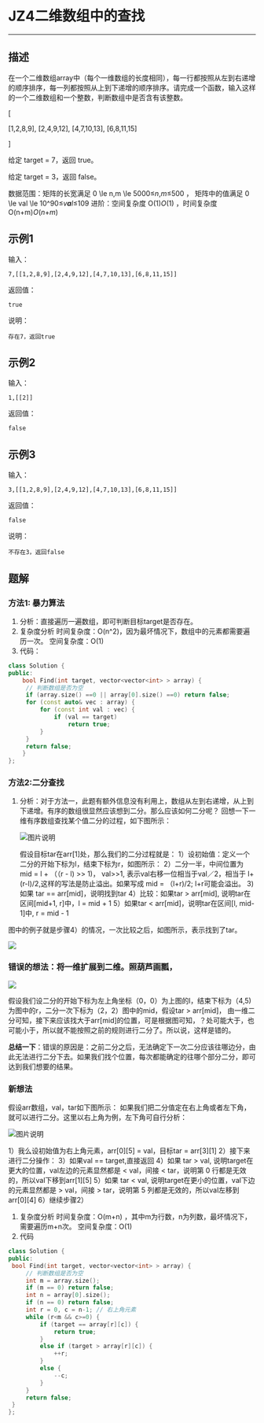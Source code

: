 JZ4二维数组中的查找
===

---

## 描述

在一个二维数组array中（每个一维数组的长度相同），每一行都按照从左到右递增的顺序排序，每一列都按照从上到下递增的顺序排序。请完成一个函数，输入这样的一个二维数组和一个整数，判断数组中是否含有该整数。

[

[1,2,8,9],
[2,4,9,12],
[4,7,10,13],
[6,8,11,15]

]

给定 target = 7，返回 true。

给定 target = 3，返回 false。

数据范围：矩阵的长宽满足 0 \le n,m \le 5000≤*n*,*m*≤500 ， 矩阵中的值满足 0 \le val \le 10^90≤*v**a**l*≤109
进阶：空间复杂度 O(1)*O*(1) ，时间复杂度 O(n+m)*O*(*n*+*m*)

## 示例1

输入：

```
7,[[1,2,8,9],[2,4,9,12],[4,7,10,13],[6,8,11,15]]
```

返回值：

```
true
```

说明：

```
存在7，返回true   
```

## 示例2

输入：

```
1,[[2]]
```

返回值：

```
false
```

## 示例3

输入：

```
3,[[1,2,8,9],[2,4,9,12],[4,7,10,13],[6,8,11,15]]
```

返回值：

```
false
```

说明：

```
不存在3，返回false 
```





## 题解

### **方法1: 暴力算法**

1. 分析：直接遍历一遍数组，即可判断目标target是否存在。
2. 复杂度分析
   时间复杂度：O(n^2)，因为最坏情况下，数组中的元素都需要遍历一次。
   空间复杂度：O(1)
3. 代码：

```cpp
class Solution {
public:
    bool Find(int target, vector<vector<int> > array) {
     // 判断数组是否为空
     if (array.size() ==0 || array[0].size() ==0) return false;
     for (const auto& vec : array) {
         for (const int val : vec) {
             if (val == target)
                 return true;
         }
     }
     return false;
    }
};
```



### **方法2:二分查找**

1. 分析：对于方法一，此题有额外信息没有利用上，数组从左到右递增，从上到下递增。有序的数组很显然应该想到二分。那么应该如何二分呢？
   回想一下一维有序数组查找某个值二分的过程，如下图所示：

   ![图片说明](https://uploadfiles.nowcoder.com/images/20200324/2071677_1585037212780_9BF69A168D3C0C671EA488B8442C0F3B)

   假设目标tar在arr[1]处，那么我们的二分过程就是：
   1）设初始值：定义一个二分的开始下标为l，结束下标为r，如图所示：
   2）二分一半，中间位置为 mid = l + （（r - l) >> 1)， val>>1, 表示val右移一位相当于val／2，相当于 l+(r-l)/2,这样的写法是防止溢出。如果写成 mid = （l+r)/2; l+r可能会溢出。
   3) 如果 tar == arr[mid]，说明找到tar
   4）比较：如果tar > arr[mid], 说明tar在区间[mid+1, r]中，l = mid + 1
   5）如果tar < arr[mid]，说明tar在区间[l, mid-1]中, r = mid - 1

图中的例子就是步骤4）的情况，一次比较之后，如图所示，表示找到了tar。

![ ](https://uploadfiles.nowcoder.com/images/20200324/2071677_1585038045409_F5314ED2154068AAB9CCF2F52EC56CAC)

### 错误的想法：将一维扩展到二维。照葫芦画瓢，

![ ](https://uploadfiles.nowcoder.com/images/20200324/2071677_1585038747806_4488F9CD3E01F462C19C075D5EF6EA16)

假设我们设二分的开始下标为左上角坐标（0，0）为上图的l，结束下标为（4,5)为图中的r，二分一次下标为（2，2）图中的mid，假设tar > arr[mid]，
由一维二分可知，接下来应该找大于arr[mid]的位置，可是根据图可知，？处可能大于，也可能小于，所以就不能按照之前的规则进行二分了。所以说，这样是错的。

**总结一下**：错误的原因是：之前二分之后，无法确定下一次二分应该往哪边分，由此无法进行二分下去。如果我们找个位置，每次都能确定的往哪个部分二分，即可达到我们想要的结果。

### 新想法

假设arr数组，val，tar如下图所示：
如果我们把二分值定在右上角或者左下角，就可以进行二分。这里以右上角为例，左下角可自行分析：

![图片说明](https://uploadfiles.nowcoder.com/images/20200324/2071677_1585021381982_89033DB5EFA905C7F9FCCA6E59C9BB2C)

1）我么设初始值为右上角元素，arr[0][5] = val，目标tar = arr[3][1]
2）接下来进行二分操作：
3）如果val == target,直接返回
4）如果 tar > val, 说明target在更大的位置，val左边的元素显然都是 < val，间接 < tar，说明第 0 行都是无效的，所以val下移到arr[1][5]
5）如果 tar < val, 说明target在更小的位置，val下边的元素显然都是 > val，间接 > tar，说明第 5 列都是无效的，所以val左移到arr[0][4]
6）继续步骤2）

1. 复杂度分析
   时间复杂度：O(m+n) ，其中m为行数，n为列数，最坏情况下，需要遍历m+n次。
   空间复杂度：O(1)
2. 代码

```cpp
class Solution {
public:
 bool Find(int target, vector<vector<int> > array) {
     // 判断数组是否为空
     int m = array.size();
     if (m == 0) return false;
     int n = array[0].size();
     if (n == 0) return false;
     int r = 0, c = n-1; // 右上角元素
     while (r<m && c>=0) {
         if (target == array[r][c]) {
             return true;
         }
         else if (target > array[r][c]) {
             ++r;
         }
         else {
             --c;
         }
     }
     return false;
 }
};
```